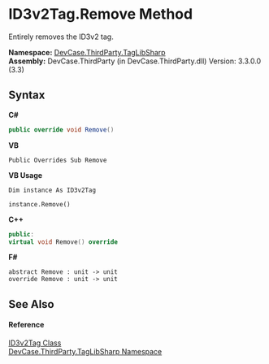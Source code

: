 # ID3v2Tag.Remove Method 
 

Entirely removes the ID3v2 tag.

**Namespace:**&nbsp;<a href="N_DevCase_ThirdParty_TagLibSharp">DevCase.ThirdParty.TagLibSharp</a><br />**Assembly:**&nbsp;DevCase.ThirdParty (in DevCase.ThirdParty.dll) Version: 3.3.0.0 (3.3)

## Syntax

**C#**<br />
``` C#
public override void Remove()
```

**VB**<br />
``` VB
Public Overrides Sub Remove
```

**VB Usage**<br />
``` VB Usage
Dim instance As ID3v2Tag

instance.Remove()
```

**C++**<br />
``` C++
public:
virtual void Remove() override
```

**F#**<br />
``` F#
abstract Remove : unit -> unit 
override Remove : unit -> unit 
```


## See Also


#### Reference
<a href="T_DevCase_ThirdParty_TagLibSharp_ID3v2Tag">ID3v2Tag Class</a><br /><a href="N_DevCase_ThirdParty_TagLibSharp">DevCase.ThirdParty.TagLibSharp Namespace</a><br />